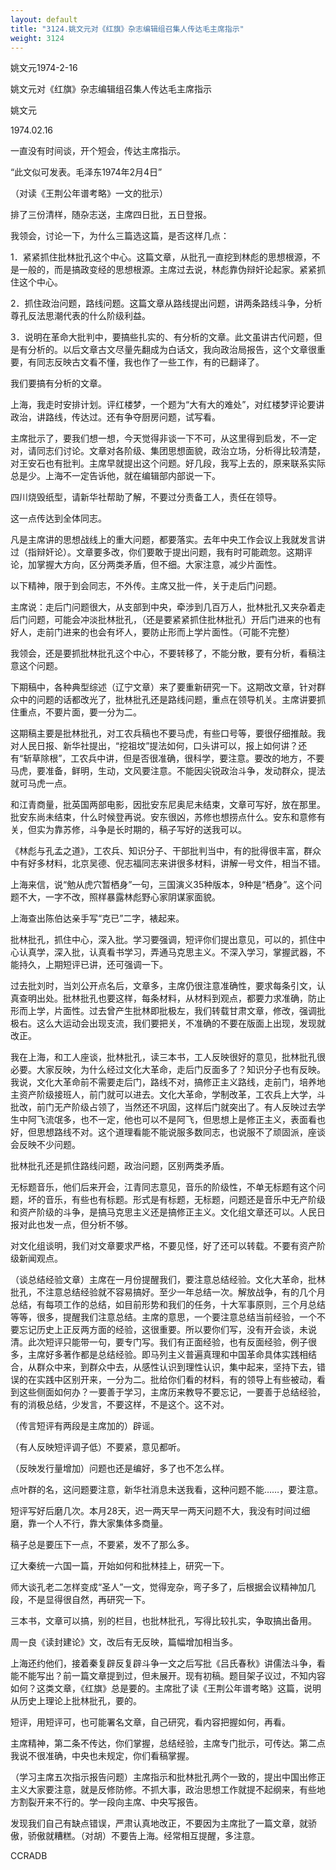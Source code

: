 ```yaml
---
layout: default
title: "3124.姚文元对《红旗》杂志编辑组召集人传达毛主席指示"
weight: 3124
---
```


姚文元1974-2-16

姚文元对《红旗》杂志编辑组召集人传达毛主席指示

姚文元

1974.02.16

一直没有时间谈，开个短会，传达主席指示。

“此文似可发表。毛泽东1974年2月4日”

（对读《王荆公年谱考略》一文的批示）

排了三份清样，随杂志送，主席四日批，五日登报。

我领会，讨论一下，为什么三篇选这篇，是否这样几点：

1．紧紧抓住批林批孔这个中心。这篇文章，从批孔一直挖到林彪的思想根源，不是一般的，而是搞政变经的思想根源。主席过去说，林彪靠伪辩奸论起家。紧紧抓住这个中心。

2．抓住政治问题，路线问题。这篇文章从路线提出问题，讲两条路线斗争，分析尊孔反法思潮代表的什么阶级利益。

3．说明在革命大批判中，要搞些扎实的、有分析的文章。此文虽讲古代问题，但是有分析的。以后文章古文尽量先翻成为白话文，我向政治局报告，这个文章很重要，有同志反映古文看不懂，我也作了一些工作，有的已翻译了。

我们要搞有分析的文章。

上海，我走时安排计划。评红楼梦，一个题为“大有大的难处”，对红楼梦评论要讲政治，讲路线，传达过。还有争夺厨房问题，试写看。

主席批示了，要我们想一想，今天觉得非谈一下不可，从这里得到启发，不一定对，请同志们讨论。文章对各阶级、集团思想面貌，政治立场，分析得比较清楚，对王安石也有批判。主席早就提出这个问题。好几段，我写上去的，原来联系实际总是少。上海不一定告诉他，就在编辑部内部说一下。

四川烧毁纸型，请新华社帮助了解，不要过分责备工人，责任在领导。

这一点传达到全体同志。

凡是主席讲的思想战线上的重大问题，都要落实。去年中央工作会议上我就发言讲过（指辩奸论）。文章要多改，你们要敢于提出问题，我有时可能疏忽。这期评论，加掌握大方向，区分两类矛盾，但不细。大家注意，减少片面性。

以下精神，限于到会同志，不外传。主席又批一件，关于走后门问题。

主席说：走后门问题很大，从支部到中央，牵涉到几百万人，批林批孔又夹杂着走后门问题，可能会冲淡批林批孔，（还是要紧紧抓住批林批孔）开后门进来的也有好人，走前门进来的也会有坏人，要防止形而上学片面性。（可能不完整）

我领会，还是要抓批林批孔这个中心，不要转移了，不能分散，要有分析，看稿注意这个问题。

下期稿中，各种典型综述（辽宁文章）来了要重新研究一下。这期改文章，针对群众中的问题的话都改光了，批林批孔还是路线问题，重点在领导机关。主席讲要抓住重点，不要片面，要一分为二。

这期稿主要是批林批孔，对工农兵稿也不要马虎，有些口号等，要很仔细推敲。我对人民日报、新华社提出，“挖祖坟”提法如何，口头讲可以，报上如何讲？还有“斩草除根”，工农兵中讲，但是否很准确，很科学，要注意。要改的地方，不要马虎，要准备，鲜明，生动，文风要注意。不能因尖锐政治斗争，发动群众，提法就可马虎一点。

和江青商量，批英国两部电影，因批安东尼奥尼未结束，文章可写好，放在那里。批安东尚未结束，什么时候登再说。安东很凶，苏修也想捞点什么。安东和意修有关，但实为靠苏修，斗争是长时期的，稿子写好的送我可以。

《林彪与孔孟之道》，工农兵、知识分子、干部批判当中，有的批得很丰富，群众中有好多材料，北京吴德、倪志福同志来讲很多材料，讲解一号文件，相当不错。

上海来信，说“勉从虎穴暂栖身”一句，三国演义35种版本，9种是“栖身”。这个问题不大，一字不改，照样暴露林彪野心家阴谋家面貌。

上海查出陈伯达亲手写“克已”二字，裱起来。

批林批孔，抓住中心，深入批。学习要强调，短评你们提出意见，可以的，抓住中心认真学，深入批，认真看书学习，弄通马克思主义。不深入学习，掌握武器，不能持久，上期短评已讲，还可强调一下。

过去批刘时，当刘公开点名后，文章多，主席仍很注意准确性，要求每条引文，认真查明出处。批林批孔也要这样，每条材料，从材料到观点，都要力求准确，防止形而上学，片面性。过去曾产生批林即批极左，我们转载甘肃文章，修改，强调批极右。这么大运动会出现支流，我们要把关，不准确的不要在版面上出现，发现就改正。

我在上海，和工人座谈，批林批孔，读三本书，工人反映很好的意见，批林批孔很必要。大家反映，为什么经过文化大革命，走后门反面多了？知识分子也有反映。我说，文化大革命前不需要走后门，路线不对，搞修正主义路线，走前门，培养地主资产阶级接班人，前门就可以进去。文化大革命，学制改革，工农兵上大学，斗批改，前门无产阶级占领了，当然还不巩固，这样后门就突出了。有人反映过去学生中阿飞流氓多，也不一定，他也可以不是阿飞，但思想上是修正主义，表面看也好，但思想路线不对。这个道理看能不能说服多数同志，也说服不了顽固派，座谈会反映不少问题。

批林批孔还是抓住路线问题，政治问题，区别两类矛盾。

无标题音乐，他们后来开会，江青同志意见，音乐的阶级性，不单无标题有这个问题，坏的音乐，有些也有标题。形式是有标题，无标题，问题还是音乐中无产阶级和资产阶级的斗争，是搞马克思主义还是搞修正主义。文化组文章还可以。人民日报对此也发一点，但分析不够。

对文化组谈明，我们对文章要求严格，不要见怪，好了还可以转载。不要有资产阶级新闻观点。

（谈总结经验文章）主席在一月份提醒我们，要注意总结经验。文化大革命，批林批孔，不注意总结经验就不容易搞好。至少一年总结一次。解放战争，有的几个月总结，有每项工作的总结，如目前形势和我们的任务，十大军事原则，三个月总结等等，很多，提醒我们注意总结。主席的意思，一个要注意总结当前经验，一个不要忘记历史上正反两方面的经验，这很重要。所以要你们写，没有开会谈，未说清。此次短评只能带一句，要专门写。我们有正面经验，也有反面经验，例子很多，主席好多著作都是总结经验。即马列主义普遍真理和中国革命具体实践相结合，从群众中来，到群众中去，从感性认识到理性认识，集中起来，坚持下去，错误的在实践中区别开来，一分为二。批给你们看的材料，有的领导上有些被动，看到这些侧面如何办？一要善于学习，主席历来教导不要忘记，一要善于总结经验，有的消极总结，少发言，不要这样，不是这个。这不对。

（传言短评有两段是主席加的）辟谣。

（有人反映短评调子低）不要紧，意见都听。

（反映发行量增加）问题也还是编好，多了也不怎么样。

点叶群的名，这问题要注意，新华社消息未送我看，这种问题不能……，要注意。

短评写好后磨几次。本月28天，迟一两天早一两天问题不大，我没有时间过细磨，靠一个人不行，靠大家集体多商量。

稿子总是要压下一点，不要紧，发不了那么多。

辽大秦统一六国一篇，开始如何和批林挂上，研究一下。

师大谈孔老二怎样变成“圣人”一文，觉得宠杂，弯子多了，后根据会议精神加几段，不是显得很自然，再研究一下。

三本书，文章可以搞，别的栏目，也批林批孔，写得比较扎实，争取搞出备用。

周一良《读封建论》文，改后有无反映，篇幅增加相当多。

上海还约他们，接着秦复辟反复辟斗争一文之后写批《吕氏春秋》讲儒法斗争，看能不能写出？前一篇文章提到过，但未展开。现有初稿。题目架子议过，不知内容如何？这类文章，《红旗》总是要的。主席批了读《王荆公年谱考略》这篇，说明从历史上理论上批林批孔，要的。

短评，用短评可，也可能署名文章，自己研究，看内容把握如何，再看。

主席精神，第二条不传达，你们掌握，总结经验，主席专门批示，可传达。第二点我说不很准确，中央也未规定，你们看稿掌握。

（学习主席五次指示报告问题）主席指示和批林批孔两个一致的，提出中国出修正主义大家要注意，就是反修防修。不抓大事，政治思想工作就提不起纲来，有些地方割裂开来不行的。学一段向主席、中央写报告。

发现我们自己有缺点错误，严肃认真地改正，不要因为主席批了一篇文章，就骄傲，骄傲就糟糕。（对胡）不要告上海。经常相互提醒，多注意。

CCRADB

